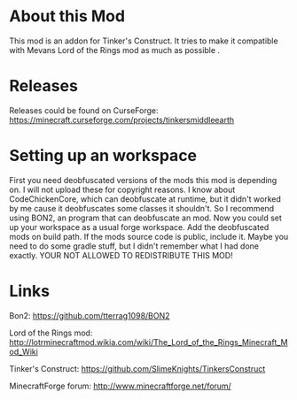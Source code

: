 # About this Mod
This mod is an addon for Tinker's Construct. It tries to make it compatible with Mevans Lord of the Rings mod as much as possible .
# Releases
Releases could be found on CurseForge: https://minecraft.curseforge.com/projects/tinkersmiddleearth
# Setting up an workspace
First you need deobfuscated versions of the mods this mod is depending on. I will not upload these for copyright reasons. I know about CodeChickenCore, which can deobfuscate at runtime, but it didn't worked by me cause it deobfuscates some classes it shouldn't. So I recommend using BON2, an program that can deobfuscate an mod. Now you could set up your workspace as a usual forge workspace. Add the deobfuscated mods on build path. If the mods source code is public, include it. Maybe you need to do some gradle stuff, but I didn't remember what I had done exactly. YOUR NOT ALLOWED TO REDISTRIBUTE THIS MOD!
# Links
Bon2: https://github.com/tterrag1098/BON2

Lord of the Rings mod: http://lotrminecraftmod.wikia.com/wiki/The_Lord_of_the_Rings_Minecraft_Mod_Wiki

Tinker's Construct: https://github.com/SlimeKnights/TinkersConstruct

MinecraftForge forum: http://www.minecraftforge.net/forum/ 